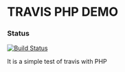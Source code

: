 # TRAVIS PHP DEMO


### Status
[![Build Status](https://travis-ci.org/amendiola/travis-demo.svg?branch=master)](https://travis-ci.org/amendiola/travis-demo.svg?branch=master)

It is a simple test of travis with PHP
